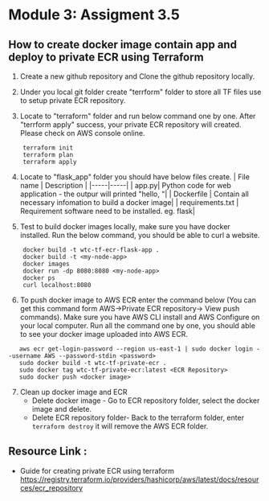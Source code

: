 # Module 3: Assigment 3.5

## How to create docker image contain app and deploy to private ECR using Terraform

1. Create a new github repository and Clone the github repository locally.

2. Under you local git folder create "terrform" folder to store all TF files use to setup private ECR repository.

3. Locate to "terraform" folder and run below command one by one. After "terrform apply" success, your private ECR repository will created. Please check on AWS console online.

```
    terraform init
    terraform plan
    terraform apply
```

4. Locate to "flask_app" folder you should have below files create.
    | File name | Description |
    |-----|-----|
    | app.py| Python code for web application - the outpur will printed "hello,  <your name>"|
    | Dockerfile | Contain all necessary infomation to build a docker image|
    | requirements.txt | Requirement software need to be installed. eg. flask|

5. Test to build docker images locally, make sure you have docker installed. Run the below command, you should be able to curl a website.

```
    docker build -t wtc-tf-ecr-flask-app .
    docker build -t <my-node-app>
    docker images
    docker run -dp 8080:8080 <my-node-app>
    docker ps
    curl localhost:8080
```

6. To push docker image to AWS ECR enter the command below (You can get this command form AWS->Private ECR repository-> View push commands). Make sure you have AWS CLI install and AWS Configure on your local computer. Run all the command one by one, you should able to see your docker image uploaded into AWS ECR.

```
   aws ecr get-login-password --region us-east-1 | sudo docker login --username AWS --password-stdin <password>
   sudo docker build -t wtc-tf-private-ecr .
   sudo docker tag wtc-tf-private-ecr:latest <ECR Repository>
   sudo docker push <docker image>
```

7. Clean up docker image and ECR 
    - Delete docker image - Go to ECR repository folder, select the docker image and delete.
    - Delete ECR repository folder- Back to the terraform folder, enter ```terraform destroy``` it will remove the AWS ECR folder.

## Resource Link : 
- Guide for creating private ECR using terraform
https://registry.terraform.io/providers/hashicorp/aws/latest/docs/resources/ecr_repository
